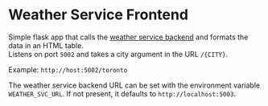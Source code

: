 # Weather Service Frontend
Simple flask app that calls the [weather service backend](../backend/README.md) and formats the data in an HTML table.  
Listens on port `5002` and takes a city argument in the URL `/{CITY}`. 

Example: `http://host:5002/toronto`

The weather service backend URL can be set with the environment variable `WEATHER_SVC_URL`. If not present, it defaults to `http://localhost:5003`.